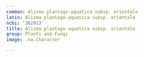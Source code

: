 ```yaml
---
common: Alisma plantago-aquatica subsp. orientale
latin: Alisma plantago-aquatica subsp. orientale
ncbi: '262913'
title: Alisma plantago-aquatica subsp. orientale
group: Plants and Fungi
image: .na.character

---
```

